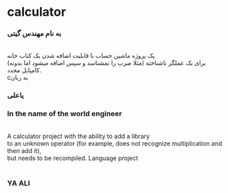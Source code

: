 # calculator
<h3>به نام مهندس گیتی</h3>
<br>
یک پروژه ماشین حساب با قابلیت اضافه شدن یک کتاب خانه
<br>
(برای یک عملگر ناشناخته (مثلا ضرب را نمشناسد و سپس اضافه میشود
اما بدونه کامپایل مجدد.
<br>
cبه زبان 
<br>
<h3> یاعلی</h3>

<h3>In the name of the world engineer</h3>
<br>
A calculator project with the ability to add a library
<br>
to an unknown operator (for example, does not recognize multiplication and then add it),
<br>
but needs to be recompiled. Language project
<br><br>
<h3>YA ALI</h3>
